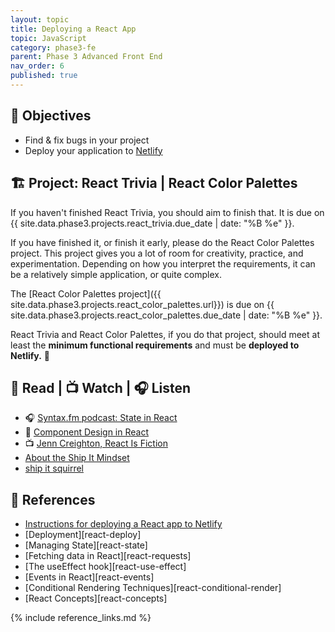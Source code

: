 ```yaml
---
layout: topic
title: Deploying a React App
topic: JavaScript
category: phase3-fe
parent: Phase 3 Advanced Front End
nav_order: 6
published: true
---
```


## 🎯 Objectives

- Find & fix bugs in your project
- Deploy your application to [Netlify](https://www.netlify.com/with/react/)

## 🏗️ Project: React Trivia | React Color Palettes

If you haven't finished React Trivia, you should aim to finish that. It is due on {{ site.data.phase3.projects.react_trivia.due_date | date: "%B %e" }}.

If you have finished it, or finish it early, please do the React Color Palettes project. This project gives you a lot of room for creativity, practice, and experimentation. Depending on how you interpret the requirements, it can be a relatively simple application, or quite complex.

The [React Color Palettes project]({{ site.data.phase3.projects.react_color_palettes.url}}) is due on {{ site.data.phase3.projects.react_color_palettes.due_date | date: "%B %e" }}.

React Trivia and React Color Palettes, if you do that project, should meet at least the **minimum functional requirements** and must be **deployed to Netlify.** 🚀

## 📖 Read | 📺 Watch | 🎧 Listen

- 🎧 [Syntax.fm podcast: State in React](https://syntax.fm/show/170/state-in-react)
- 📖 [Component Design in React](https://marvelapp.com/blog/making-good-component-design-decisions-in-react/)
- 📺 [Jenn Creighton, React Is Fiction](https://www.youtube.com/watch?v=3s-vgOwNpac)
- [About the Ship It Mindset](https://excid3.com/blog/finishing-is-all-that-matters)
- [ship it squirrel](https://shipitsquirrel.github.io/)

## 🔖 References

- [Instructions for deploying a React app to Netlify](https://momentumlearn.notion.site/Deploying-a-React-app-to-Netlify-409f3e2a2ae44ccd857b3797ff0963f8)
- [Deployment][react-deploy]
- [Managing State][react-state]
- [Fetching data in React][react-requests]
- [The useEffect hook][react-use-effect]
- [Events in React][react-events]
- [Conditional Rendering Techniques][react-conditional-render]
- [React Concepts][react-concepts]

{% include reference_links.md %}

